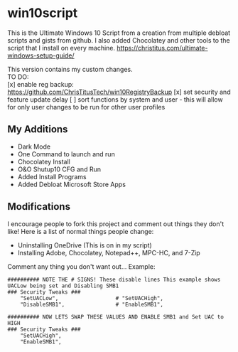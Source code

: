 # win10script
This is the Ultimate Windows 10 Script from a creation from multiple debloat scripts and gists from github. I also added Chocolatey and other tools to the script that I install on every machine. https://christitus.com/ultimate-windows-setup-guide/

This version contains my custom changes.  
TO DO:  
[x] enable reg backup: https://github.com/ChrisTitusTech/win10RegistryBackup
[x] set security and feature update delay
[ ] sort functions by system and user - this will allow for only user changes to be run for other user profiles

## My Additions

- Dark Mode
- One Command to launch and run
- Chocolatey Install
- O&O Shutup10 CFG and Run
- Added Install Programs
- Added Debloat Microsoft Store Apps

## Modifications
I encourage people to fork this project and comment out things they don't like! Here is a list of normal things people change:
- Uninstalling OneDrive (This is on in my script)
- Installing Adobe, Chocolatey, Notepad++, MPC-HC, and 7-Zip

Comment any thing you don't want out... Example:

```
########## NOTE THE # SIGNS! These disable lines This example shows UACLow being set and Disabling SMB1
### Security Tweaks ###
	"SetUACLow",                  # "SetUACHigh",
	"DisableSMB1",                # "EnableSMB1",

########## NOW LETS SWAP THESE VALUES AND ENABLE SMB1 and Set UAC to HIGH
### Security Tweaks ###
	"SetUACHigh",
	"EnableSMB1",
```
